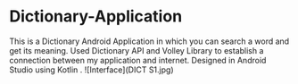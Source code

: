 # Dictionary-Application
This is a Dictionary Android Application in which you can search a word and get its meaning. Used Dictionary API and Volley Library to establish a connection between my application and internet. Designed in Android Studio using Kotlin .
![Interface](DICT S1.jpg)

